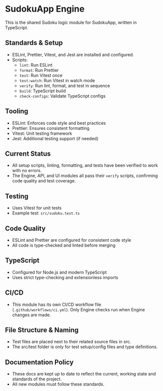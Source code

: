 # SudokuApp Engine

This is the shared Sudoku logic module for SudokuApp, written in TypeScript.

## Standards & Setup

- ESLint, Prettier, Vitest, and Jest are installed and configured.
- Scripts:
    - `lint`: Run ESLint
    - `format`: Run Prettier
    - `test`: Run Vitest once
    - `test:watch`: Run Vitest in watch mode
    - `verify`: Run lint, format, and test in sequence
    - `build`: TypeScript build
    - `check-configs`: Validate TypeScript configs

## Tooling

- ESLint: Enforces code style and best practices
- Prettier: Ensures consistent formatting
- Vitest: Unit testing framework
- Jest: Additional testing support (if needed)

## Current Status

- All setup scripts, linting, formatting, and tests have been verified to work with no errors.
- The Engine, API, and UI modules all pass their `verify` scripts, confirming code quality and test coverage.

## Testing

- Uses Vitest for unit tests
- Example test: `src/sudoku.test.ts`

## Code Quality

- ESLint and Prettier are configured for consistent code style
- All code is type-checked and linted before merging

## TypeScript

- Configured for Node.js and modern TypeScript
- Uses strict type-checking and extensionless imports

## CI/CD

- This module has its own CI/CD workflow file (`.github/workflows/ci.yml`). Only Engine checks run when Engine changes are made.

## File Structure & Naming

- Test files are placed next to their related source files in src.
- The src/test folder is only for test setup/config files and type definitions.

## Documentation Policy

- These docs are kept up to date to reflect the current, working state and standards of the project.
- All new modules must follow these standards.
